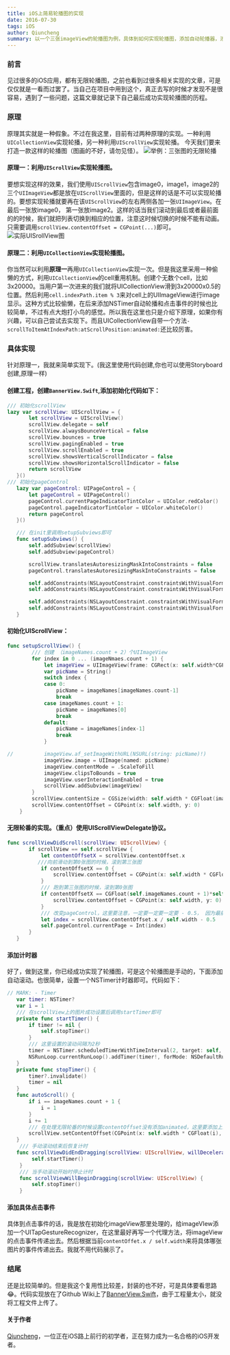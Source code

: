 ```yaml
---
title: iOS上简易轮播图的实现
date: 2016-07-30
tags: iOS
author: Qiuncheng
summary: 以一个三张imageView的轮播图为例，具体到如何实现轮播图，添加自动轮播器，添加手势点击事件等。
---
```

### 前言
见过很多的iOS应用，都有无限轮播图，之前也看到过很多相关实现的文章，可是仅仅就是一看而过罢了。当自己在项目中用到这个，真正去写的时候才发现不是很容易，遇到了一些问题，这篇文章就记录下自己最后成功实现轮播图的历程。
### 原理
原理其实就是一种假象。不过在我这里，目前有过两种原理的实现。一种利用`UICollectionView`实现轮播，另一种利用`UIScrollView`实现轮播。
今天我们要来打造一款这样的轮播图（图画的不好，请勿见怪）。
![举例：三张图的无限轮播](https://cloud.githubusercontent.com/assets/9990834/17270175/36fa47a0-568f-11e6-8f3f-bbed783d6b41.png)
#### 原理一：利用`UIScrollView`实现轮播图。
要想实现这样的效果，我们使用`UIScrollView`包含image0，image1，image2的三个`UIImageView`都是放在`UIScrollView`里面的，但是这样的话是不可以实现轮播的。要想实现轮播就要再在该`UIScrollView`的左右两侧各加一张`UIImageView`。在最后一张放image0， 第一张放image2。这样的话当我们滚动到最后或者最前面的的时候，我们就把列表切换到相应的位置，注意这时候切换的时候不能有动画。只需要调用`scrollView.contentOffset = CGPoint(...)`即可。
![实际UISrollView图](https://cloud.githubusercontent.com/assets/9990834/17270176/408925d4-568f-11e6-9217-e26c3cf09093.png)
#### 原理二：利用`UICollectionView`实现轮播图。
你当然可以利用**原理一**再用`UICollectionView`实现一次。但是我这里采用一种偷懒的方式，利用`UICollectionView`的cell重用机制。创建个无数个cell，比如3x20000。当用户第一次进来的我们就将UICollectionView滑到3x20000x0.5的位置。然后利用`cell.indexPath.item % 3`来对cell上的UIImageView进行image显示。这种方式比较偷懒，在后来添加NSTimer自动轮播和点击事件的时候也比较简单，不过有点大炮打小鸟的感觉。所以我在这里也只是介绍下原理，如果你有兴趣，可以自己尝试去实现下。而且UICollectionView自带一个方法`- scrollToItemAtIndexPath:atScrollPosition:animated:`还比较厉害。
### 具体实现
针对原理一，我就来简单实现下。(我这里使用代码创建,你也可以使用Storyboard创建,原理一样)

#### 创建工程，创建`BannerView.Swift`,添加初始化代码如下：
```Swift
/// 初始化scrollView
lazy var scrollView: UIScrollView = {
       let scrollView = UIScrollView()
       scrollView.delegate = self
       scrollView.alwaysBounceVertical = false
       scrollView.bounces = true
       scrollView.pagingEnabled = true
       scrollView.scrollEnabled = true
       scrollView.showsVerticalScrollIndicator = false
       scrollView.showsHorizontalScrollIndicator = false
       return scrollView
   }()
/// 初始化pageControl
   lazy var pageControl: UIPageControl = {
       let pageControl = UIPageControl()
       pageControl.currentPageIndicatorTintColor = UIColor.redColor()
       pageControl.pageIndicatorTintColor = UIColor.whiteColor()
       return pageControl
   }()

   /// 在init里调用setupSubviews即可
   func setupSubviews() {  
       self.addSubview(scrollView)
       self.addSubview(pageControl)

       scrollView.translatesAutoresizingMaskIntoConstraints = false
       pageControl.translatesAutoresizingMaskIntoConstraints = false

       self.addConstraints(NSLayoutConstraint.constraintsWithVisualFormat("V:|[v]|", options: [], metrics: nil, views: ["v": scrollView]))
       self.addConstraints(NSLayoutConstraint.constraintsWithVisualFormat("H:|[v]|", options: [], metrics: nil, views: ["v": scrollView]))

       self.addConstraints(NSLayoutConstraint.constraintsWithVisualFormat("V:[p(==20)]-10-|", options: [], metrics: nil, views: ["p": pageControl]))
       self.addConstraints(NSLayoutConstraint.constraintsWithVisualFormat("H:[p(==100)]-10-|", options: [], metrics: nil, views: ["p": pageControl]))
   }
```
#### 初始化UIScrollView：
```Swift
func setupScrollView() {
        /// 创建 （imageNames.count + 2）个UIImageView
        for index in 0 ... (imageNmaes.count + 1) {
            let imageView = UIImageView(frame: CGRect(x: self.width*CGFloat(index), y: 0, width: self.width, height: self.height))
            var picName = String()
            switch index {
            case 0:
                picName = imageNames[imageNames.count-1]
                break
            case imageNames.count + 1:
                picName = imageNames[0]
                break
            default:
                picName = imageNames[index-1]
                break
            }

//          imageView.af_setImageWithURL(NSURL(string: picName)!)
            imageView.image = UIImage(named: picName)
            imageView.contentMode = .ScaleToFill
            imageView.clipsToBounds = true
            imageView.userInteractionEnabled = true
            scrollView.addSubview(imageView)
        }
        scrollView.contentSize = CGSize(width: self.width * CGFloat(imageNames.count + 2), height: self.height)
        scrollView.contentOffset = CGPoint(x: self.width, y: 0)
    }
```
#### 无限轮番的实现。（重点）使用UIScrollViewDelegate协议。
```Swift
func scrollViewDidScroll(scrollView: UIScrollView) {
       if scrollView == self.scrollView {
           let contentOffsetX = scrollView.contentOffset.x
          ///向前滑动到第0张图的时候，滚到第三张图
           if contentOffsetX == 0 {
               scrollView.contentOffset = CGPoint(x: self.width * CGFloat(self.imageNames.count), y: 0)
           }
           /// 跑到第三张图的时候，滚到第0张图
           if contentOffsetX == CGFloat(self.imageNames.count + 1)*self.width {
               scrollView.contentOffset = CGPoint(x: self.width, y: 0)
           }
           /// 改变pageControl，这里要注意，一定要一定要一定要 - 0.5， 因为最前面的第0张图一直不显示。
           let index = scrollView.contentOffset.x / self.width - 0.5
           self.pageControl.currentPage = Int(index)
       }
   }
```
#### 添加计时器
好了，做到这里，你已经成功实现了轮播图，可是这个轮播图是手动的，下面添加自动滚动。也很简单，设置一个NSTimer计时器即可。代码如下：
```Swift
// MARK: - Timer
   var timer: NSTimer?
   var i = 1
   /// 在scrollView上的图片成功设置后调用startTimer即可
   private func startTimer() {
       if timer != nil {
           self.stopTimer()
       }
       /// 这里设置的滚动间隔为2秒
       timer = NSTimer.scheduledTimerWithTimeInterval(2, target: self, selector: #selector(autoScroll), userInfo: nil, repeats: true)
       NSRunLoop.currentRunLoop().addTimer(timer!, forMode: NSDefaultRunLoopMode)
   }
   private func stopTimer() {
       timer?.invalidate()
       timer = nil
   }
   func autoScroll() {
       if i == imageNames.count + 1 {
           i = 1
       }
       i += 1
       /// 在处理无限轮番的时候设置contentOffset没有添加animated，这里要添加上来，不然有种很突兀的感觉。
       scrollView.setContentOffset(CGPoint(x: self.width * CGFloat(i), y: 0), animated: true)
   }
    /// 手动滚动结束后恢复计时
   func scrollViewDidEndDragging(scrollView: UIScrollView, willDecelerate decelerate: Bool) {
        self.startTimer()
    }
    /// 当手动滚动开始时停止计时
    func scrollViewWillBeginDragging(scrollView: UIScrollView) {
        self.stopTimer()
    }
```
#### 添加具体点击事件
具体到点击事件的话，我是放在初始化imageView那里处理的，给imageVIew添加一个UITapGestureRecognizer，在这里最好再写一个代理方法，将imageView的点击事件传递出去。然后根据当前`contentOffet.x / self.width`来将具体哪张图片的事件传递出去。我就不用代码展示了。
### 结尾
还是比较简单的。但是我这个复用性比较差，封装的也不好，可是具体要看思路😂。代码实现放在了Github Wiki上了[BannerView.Swift](https://github.com/qiuncheng/qiuncheng.github.io/wiki/BannerView.Swift)，由于工程量太小，就没将工程文件上传了。
#### 关于作者
[Qiuncheng](http://qiuncheng.com)，一位正在iOS路上前行的初学者，正在努力成为一名合格的iOS开发者。
